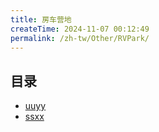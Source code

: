 ```yaml
---
title: 房车营地
createTime: 2024-11-07 00:12:49
permalink: /zh-tw/Other/RVPark/
---
```


## 目录
- [uuyy](./1.uuyy.md)
- [ssxx](./2.ssxx.md)
